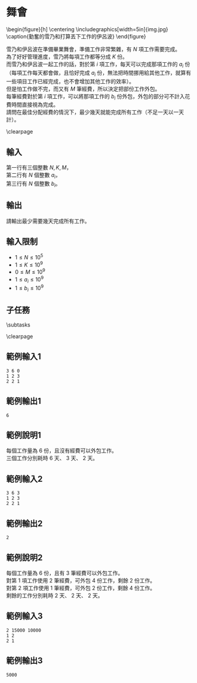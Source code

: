 # 舞會

\begin{figure}[h]
\centering
\includegraphics[width=5in]{img.jpg}
\caption{勤奮的雪乃和打算丟下工作的伊呂波}
\end{figure}

雪乃和伊呂波在準備畢業舞會，準備工作非常繁雜，有 $N$ 項工作需要完成。  
為了好好管理進度，雪乃將每項工作都等分成 $K$ 份。  
而雪乃和伊呂波一起工作的話，對於第 $i$ 項工作，每天可以完成那項工作的 $a_i$ 份（每項工作每天都會做，且恰好完成 $a_i$ 份，無法把時間挪用給其他工作，就算有一些項目工作已經完成，也不會增加其他工作的效率）。  
但是怕工作做不完，而又有 $M$ 筆經費，所以決定把部份工作外包。  
每筆經費對於第 $i$ 項工作，可以將那項工作的 $b_i$ 份外包，外包的部分可不計入花費時間直接視為完成。  
請問在最佳分配經費的情況下，最少幾天就能完成所有工作（不足一天以一天計）。

\clearpage

## 輸入
第一行有三個整數 $N, K, M$，  
第二行有 $N$ 個整數 $a_i$，  
第三行有 $N$ 個整數 $b_i$。

## 輸出
請輸出最少需要幾天完成所有工作。

## 輸入限制
- $1 \le N \le 10^5$
- $1 \le K \le 10^9$
- $0 \le M \le 10^9$
- $1 \le a_i \le 10^9$
- $1 \le b_i \le 10^9$

## 子任務
\subtasks

\clearpage

## 範例輸入1
```
3 6 0
1 2 3
2 2 1
```

## 範例輸出1
```
6
```

## 範例說明1
每個工作量為 6 份，且沒有經費可以外包工作。  
三個工作分別耗時 6 天、 3 天、 2 天。  

## 範例輸入2
```
3 6 3
1 2 3
2 2 1
```

## 範例輸出2
```
2
```

## 範例說明2
每個工作量為 6 份，且有 3 筆經費可以外包工作。  
對第 1 項工作使用 2 筆經費，可外包 4 份工作，剩餘 2 份工作。  
對第 2 項工作使用 1 筆經費，可外包 2 份工作，剩餘 4 份工作。  
剩餘的工作分別耗時 2 天、 2 天、 2 天。

## 範例輸入3
```
2 15000 10000
1 2
2 1
```

## 範例輸出3
```
5000
```
